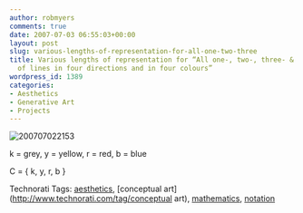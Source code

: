 ```yaml
---
author: robmyers
comments: true
date: 2007-07-03 06:55:03+00:00
layout: post
slug: various-lengths-of-representation-for-all-one-two-three
title: Various lengths of representation for “All one-, two-, three- & four part combinations
  of lines in four directions and in four colours”
wordpress_id: 1389
categories:
- Aesthetics
- Generative Art
- Projects
---
```


![200707022153](/wp-content/uploads/2007/07/200707022153.jpg)  
  
k = grey, y = yellow, r = red, b = blue  
  
C = { k, y, r, b }  
  


Technorati Tags: [aesthetics](http://www.technorati.com/tag/aesthetics), [conceptual art](http://www.technorati.com/tag/conceptual art), [mathematics](http://www.technorati.com/tag/mathematics), [notation](http://www.technorati.com/tag/notation)

  


